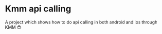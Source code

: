 # Kmm api calling

A project which shows how to do api calling in both android and ios through KMM 😍
